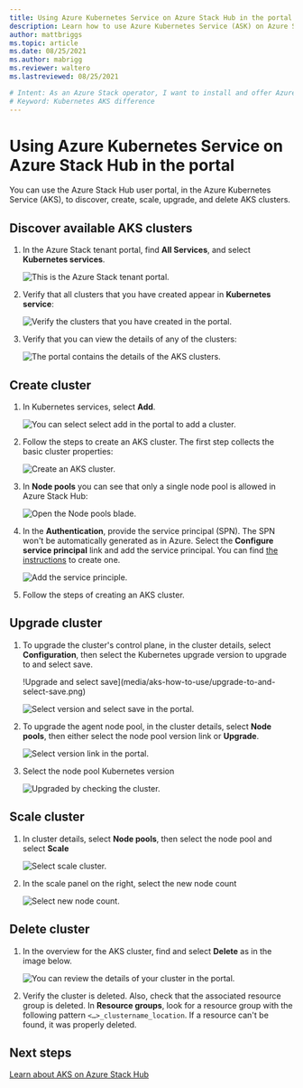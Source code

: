 ```yaml
---
title: Using Azure Kubernetes Service on Azure Stack Hub in the portal
description: Learn how to use Azure Kubernetes Service (ASK) on Azure Stack Hub in the portal.
author: mattbriggs
ms.topic: article
ms.date: 08/25/2021
ms.author: mabrigg
ms.reviewer: waltero
ms.lastreviewed: 08/25/2021

# Intent: As an Azure Stack operator, I want to install and offer Azure Kubernetes Service on Azure Stack Hub so my supported user can offer containerized solutions.
# Keyword: Kubernetes AKS difference
---
```


# Using Azure Kubernetes Service on Azure Stack Hub in the portal

You can use the Azure Stack Hub user portal, in the Azure Kubernetes Service (AKS), to discover, create, scale, upgrade, and delete AKS clusters.

## Discover available AKS clusters

1.  In the Azure Stack tenant portal, find **All Services**, and select **Kubernetes services**.

    ![This is the Azure Stack tenant portal.](media/aks-how-to-use/azure-stack-tenant-portal.png)

1.  Verify that all clusters that you have created appear in **Kubernetes service**:

    ![Verify the clusters that you have created in the portal.](media/aks-how-to-use/all-clusters-that-you-have-created.png)

1.  Verify that you can view the details of any of the clusters:

    ![The portal contains the details of the AKS clusters.](media/aks-how-to-use/details-of-any-of-the-clusters.png)

## Create cluster

1.  In Kubernetes services, select **Add**.

    ![You can select select add in the portal to add a cluster.](media/aks-how-to-use/select-add-cluster.png)

1.  Follow the steps to create an AKS cluster. The first step collects the basic cluster properties:

    ![Create an AKS cluster.](media/aks-how-to-use/create-an-aks-cluster.png)

1.  In **Node pools** you can see that only a single node pool is allowed in Azure Stack Hub:

    ![Open the **Node pools** blade.](media/aks-how-to-use/open-the-node-pool-settings.png)

1.  In the **Authentication**, provide the service principal (SPN). The SPN won't be automatically generated as in Azure. Select the **Configure service principal** link and add the service principal. You can find [the instructions](../operator/give-app-access-to-resources.md) to create one.

    ![Add the service principle.](media/aks-how-to-use/add-service-principal-to-aks.png)


1.  Follow the steps of creating an AKS cluster.

## Upgrade cluster

1.  To upgrade the cluster's control plane, in the cluster details, select **Configuration**, then select the Kubernetes upgrade version to upgrade to and select save.

    !Upgrade and select save](media/aks-how-to-use/upgrade-to-and-select-save.png)

    ![Select version and select save in the portal.](media/aks-how-to-use/upgrade-to-select-version.png)

2. To upgrade the agent node pool, in the cluster details, select **Node pools**, then either select the node pool version link or **Upgrade**.

    ![Select version link in the portal.](media/aks-how-to-use/upgrade-agent-click-version.png)

3.  Select the node pool Kubernetes version

    ![Upgraded by checking the cluster.](media/aks-how-to-use/upgraded-by-checking-the-cluster.png)

## Scale cluster

1. In cluster details, select **Node pools**, then select the node pool and select **Scale**

    ![Select scale cluster.](media/aks-how-to-use/select-scale.png)

2. In the scale panel on the right, select the new node count

    ![Select new node count.](media/aks-how-to-use/select-node-count.png)

## Delete cluster

1.  In the overview for the AKS cluster, find and select **Delete** as in the image below.

    ![You can review the details of your cluster in the portal.](media/aks-how-to-use/delete-cluster.png)

2.  Verify the cluster is deleted. Also, check that the associated resource group is deleted. In **Resource groups**, look for a resource group with the following pattern `<…>_clustername_location`. If a resource can't be found, it was properly deleted.


## Next steps

[Learn about AKS on Azure Stack Hub](aks-overview.md)
